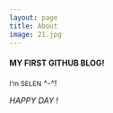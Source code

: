 ```yaml
---
layout: page
title: About
image: 21.jpg
---
```


#### MY FIRST GITHUB BLOG!
<small> I'm SELEN</small>
^-^!

*HAPPY DAY !*
